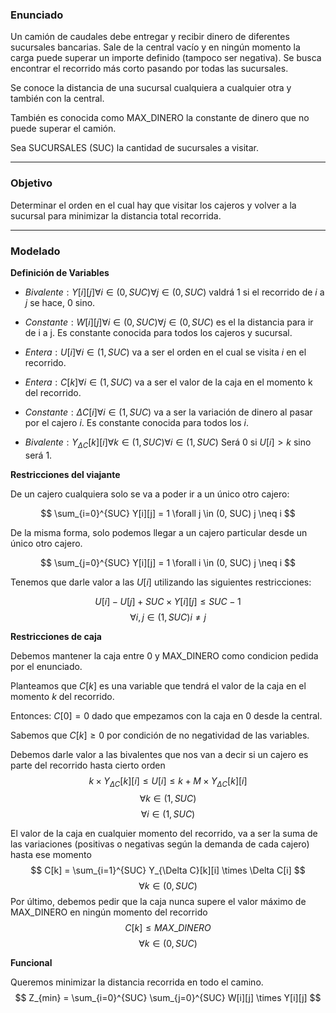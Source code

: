 ### **Enunciado**
Un camión de caudales debe entregar y recibir dinero de diferentes sucursales bancarias.
Sale de la central vacío y en ningún momento la carga puede superar un importe definido (tampoco ser negativa).
Se busca encontrar el recorrido más corto pasando por todas las sucursales.

Se conoce la distancia de una sucursal cualquiera a cualquier otra y también con la central.

También es conocida como MAX_DINERO la constante de dinero que no puede superar el camión.

Sea SUCURSALES (SUC) la cantidad de sucursales a visitar.

---
### **Objetivo**
Determinar el orden en el cual hay que visitar los cajeros y volver a la sucursal para minimizar la distancia total recorrida.

---
### **Modelado**

**Definición de Variables**

- $Bivalente: Y[i][j] \forall  i \in (0,SUC)  \forall  j \in (0,SUC)$ valdrá 1 si el recorrido de $i$ a $j$ se hace, 0 sino.

- $Constante: W[i][j]  \forall  i \in (0,SUC)  \forall  j \in (0,SUC)$ es el la distancia para ir de i a j. Es constante conocida para todos los cajeros y sucursal. 

- $Entera: U[i]  \forall  i \in (1,SUC)$ va a ser el orden en el cual se visita $i$ en el recorrido.

- $Entera: C[k]  \forall  i \in (1,SUC)$ va a ser el valor de la caja en el momento k del recorrido.

- $Constante: \Delta C[i]  \forall  i \in (1,SUC)$ va a ser la variación de dinero al pasar por el cajero $i$. Es constante conocida para todos los $i$.

- $Bivalente: Y_{\Delta C}[k][i]  \forall k \in (1, SUC)  \forall i \in (1, SUC)$ Será 0 si $U[i] > k$ sino será 1.

**Restricciones del viajante**

De un cajero cualquiera solo se va a poder ir a un único otro cajero:

$$
\sum_{i=0}^{SUC} Y[i][j] = 1 
\forall j \in (0, SUC) 
j \neq i
$$

De la misma forma, solo podemos llegar a un cajero particular desde un único otro cajero.

$$
\sum_{j=0}^{SUC} Y[i][j] = 1 
\forall i \in (0, SUC) 
j \neq i
$$

Tenemos que darle valor a las $U[i]$ utilizando las siguientes restricciones:

$$
U[i] - U[j] + SUC \times Y[i][j] \leq SUC - 1
$$
$$
\forall  i, j \in (1, SUC)  i \neq j
$$

**Restricciones de caja**

Debemos mantener la caja entre 0 y MAX_DINERO como condicion pedida por el enunciado.

Planteamos que $C[k]$ es una variable que tendrá el valor de la caja en el momento $k$ del recorrido.

Entonces: $C[0] = 0$ dado que empezamos con la caja en $0$ desde la central.

Sabemos que $C[k] \ge 0$ por condición de no negatividad de las variables.

Debemos darle valor a las bivalentes que nos van a decir si un cajero es parte del recorrido hasta cierto orden
$$
k \times Y_{\Delta C}[k][i]  \leq U[i] \leq  k + M \times Y_{\Delta C}[k][i]
$$
$$
\forall  k \in (1, SUC)
$$
$$
\forall  i \in (1, SUC)
$$

El valor de la caja en cualquier momento del recorrido, va a ser la suma de las variaciones (positivas o negativas según la demanda de cada cajero) hasta ese momento
$$
C[k] = \sum_{i=1}^{SUC} Y_{\Delta C}[k][i] \times \Delta C[i]
$$
$$
\forall  k \in (0, SUC)
$$
Por último, debemos pedir que la caja nunca supere el valor máximo de MAX_DINERO en ningún momento del recorrido
$$
C[k] \leq MAX\_DINERO
$$
$$
\forall  k \in (0, SUC)
$$

**Funcional**

Queremos minimizar la distancia recorrida en todo el camino.
$$
Z_{min} = \sum_{i=0}^{SUC}  \sum_{j=0}^{SUC}  W[i][j] \times Y[i][j]
$$
